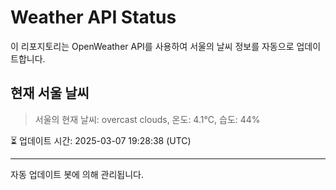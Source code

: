 
# Weather API Status

이 리포지토리는 OpenWeather API를 사용하여 서울의 날씨 정보를 자동으로 업데이트합니다.

## 현재 서울 날씨
> 서울의 현재 날씨: overcast clouds, 온도: 4.1°C, 습도: 44%

⏳ 업데이트 시간: 2025-03-07 19:28:38 (UTC)

---
자동 업데이트 봇에 의해 관리됩니다.
